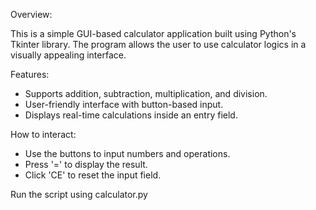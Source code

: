 Overview:

This is a simple GUI-based calculator application built using Python's Tkinter library. The program allows the user to use calculator logics in a visually appealing interface.

Features:
- Supports addition, subtraction, multiplication, and division.
- User-friendly interface with button-based input.
- Displays real-time calculations inside an entry field.

How to interact:
- Use the buttons to input numbers and operations.
- Press '=' to display the result.
- Click 'CE' to reset the input field.

Run the script using calculator.py
